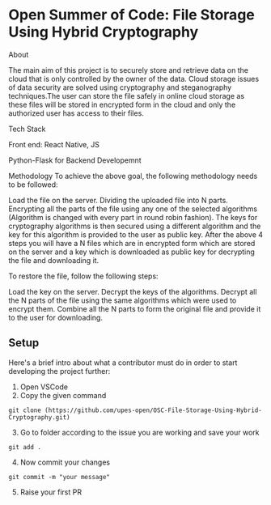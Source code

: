 # Open Summer of Code: File Storage Using Hybrid Cryptography

About

The main aim of this project is to securely store and retrieve data on the cloud that is only controlled by the owner of the data. Cloud storage issues of data security are solved using cryptography and steganography techniques.The user can store the file safely in online cloud storage as these files will be stored in encrypted form in the cloud and only the authorized user has access to their files.

Tech Stack

Front end: React Native, JS

Python-Flask for Backend Developemnt

Methodology
To achieve the above goal, the following methodology needs to be followed:

Load the file on the server.
Dividing the uploaded file into N parts.
Encrypting all the parts of the file using any one of the selected algorithms (Algorithm is changed with every part in round robin fashion).
The keys for cryptography algorithms is then secured using a different algorithm and the key for this algorithm is provided to the user as public key.
After the above 4 steps you will have a N files which are in encrypted form which are stored on the server and a key which is downloaded as public key for decrypting the file and downloading it.

To restore the file, follow the following steps:

Load the key on the server.
Decrypt the keys of the algorithms.
Decrypt all the N parts of the file using the same algorithms which were used to encrypt them.
Combine all the N parts to form the original file and provide it to the user for downloading.


## Setup
Here's a brief intro about what a contributor must do in order to start developing the project further:
1. Open VSCode 
2. Copy the given command
```shell
git clone (https://github.com/upes-open/OSC-File-Storage-Using-Hybrid-Cryptography.git)
```
3. Go to folder according to the issue you are working and save your work
```shell
git add .
```
4. Now commit your changes
```shell
git commit -m "your message"
```
5. Raise your first PR 
